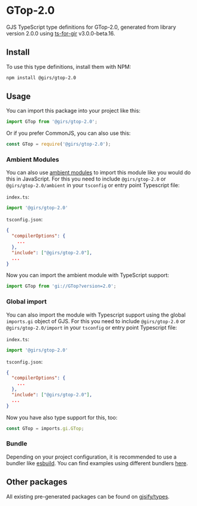
# GTop-2.0

GJS TypeScript type definitions for GTop-2.0, generated from library version 2.0.0 using [ts-for-gir](https://github.com/gjsify/ts-for-gir) v3.0.0-beta.16.


## Install

To use this type definitions, install them with NPM:
```bash
npm install @girs/gtop-2.0
```

## Usage

You can import this package into your project like this:
```ts
import GTop from '@girs/gtop-2.0';
```

Or if you prefer CommonJS, you can also use this:
```ts
const GTop = require('@girs/gtop-2.0');
```

### Ambient Modules

You can also use [ambient modules](https://github.com/gjsify/ts-for-gir/tree/main/packages/cli#ambient-modules) to import this module like you would do this in JavaScript.
For this you need to include `@girs/gtop-2.0` or `@girs/gtop-2.0/ambient` in your `tsconfig` or entry point Typescript file:

`index.ts`:
```ts
import '@girs/gtop-2.0'
```

`tsconfig.json`:
```json
{
  "compilerOptions": {
    ...
  },
  "include": ["@girs/gtop-2.0"],
  ...
}
```

Now you can import the ambient module with TypeScript support: 

```ts
import GTop from 'gi://GTop?version=2.0';
```

### Global import

You can also import the module with Typescript support using the global `imports.gi` object of GJS.
For this you need to include `@girs/gtop-2.0` or `@girs/gtop-2.0/import` in your `tsconfig` or entry point Typescript file:

`index.ts`:
```ts
import '@girs/gtop-2.0'
```

`tsconfig.json`:
```json
{
  "compilerOptions": {
    ...
  },
  "include": ["@girs/gtop-2.0"],
  ...
}
```

Now you have also type support for this, too:

```ts
const GTop = imports.gi.GTop;
```

### Bundle

Depending on your project configuration, it is recommended to use a bundler like [esbuild](https://esbuild.github.io/). You can find examples using different bundlers [here](https://github.com/gjsify/ts-for-gir/tree/main/examples).

## Other packages

All existing pre-generated packages can be found on [gjsify/types](https://github.com/gjsify/types).

